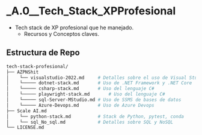 # _A.0__Tech_Stack_XPProfesional

- Tech stack de XP profesional que he manejado.
  - Recursos y Conceptos claves.

## Estructura de Repo
```bash
tech-stack-profesional/
├── AZPNShit
│    └── visualstudio-2022.md     # Detalles sobre el uso de Visual Studio 2022
│    └───── dotnet-stack.md       # Uso de .NET Framework y .NET Core
│    └───── csharp-stack.md       # Uso del lenguaje C#
│    └───── playwright-stack.md       # Uso del lenguaje C#
│    └───── sql-Server-MStudio.md # Uso de SSMS de bases de datos
│    └───── Azure-Devops.md       # Uso de Azure Devops
├── Scale AI.md   
│    └── python-stack.md          # Stack de Python, pytest, conda
│    └── sql_No_sql.md            # Detalles sobre SQL y NoSQL
└── LICENSE.md                 
```
